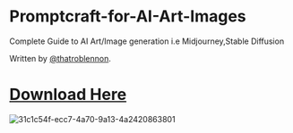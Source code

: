 # Promptcraft-for-AI-Art-Images
Complete Guide to AI Art/Image generation i.e Midjourney,Stable Diffusion

Written by [@thatroblennon](https://twitter.com/thatroblennon).

# [Download Here](https://github.com/bilalnawaz072/Promptcraft-for-AI-Art-Images/files/10763468/Promptcraft-for-AI-Art-Images.pdf)

![31c1c54f-ecc7-4a70-9a13-4a2420863801](https://user-images.githubusercontent.com/105145751/219558396-b75e3b25-ba8b-41b3-9e23-e444da1e536b.jpg)
